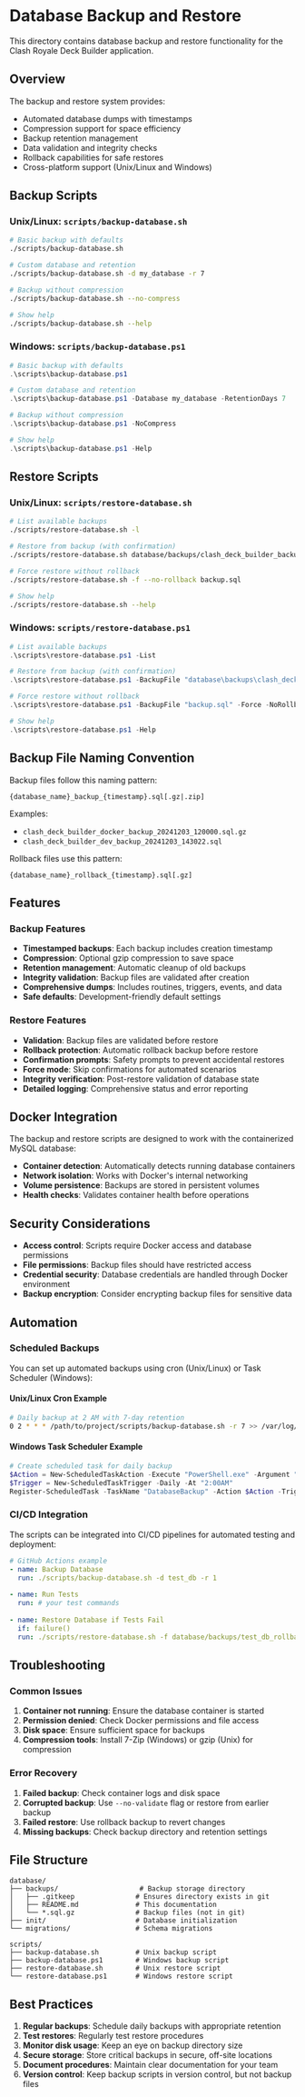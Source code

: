 # Database Backup and Restore

This directory contains database backup and restore functionality for the Clash Royale Deck Builder application.

## Overview

The backup and restore system provides:
- Automated database dumps with timestamps
- Compression support for space efficiency
- Backup retention management
- Data validation and integrity checks
- Rollback capabilities for safe restores
- Cross-platform support (Unix/Linux and Windows)

## Backup Scripts

### Unix/Linux: `scripts/backup-database.sh`

```bash
# Basic backup with defaults
./scripts/backup-database.sh

# Custom database and retention
./scripts/backup-database.sh -d my_database -r 7

# Backup without compression
./scripts/backup-database.sh --no-compress

# Show help
./scripts/backup-database.sh --help
```

### Windows: `scripts/backup-database.ps1`

```powershell
# Basic backup with defaults
.\scripts\backup-database.ps1

# Custom database and retention
.\scripts\backup-database.ps1 -Database my_database -RetentionDays 7

# Backup without compression
.\scripts\backup-database.ps1 -NoCompress

# Show help
.\scripts\backup-database.ps1 -Help
```

## Restore Scripts

### Unix/Linux: `scripts/restore-database.sh`

```bash
# List available backups
./scripts/restore-database.sh -l

# Restore from backup (with confirmation)
./scripts/restore-database.sh database/backups/clash_deck_builder_backup_20241203_120000.sql.gz

# Force restore without rollback
./scripts/restore-database.sh -f --no-rollback backup.sql

# Show help
./scripts/restore-database.sh --help
```

### Windows: `scripts/restore-database.ps1`

```powershell
# List available backups
.\scripts\restore-database.ps1 -List

# Restore from backup (with confirmation)
.\scripts\restore-database.ps1 -BackupFile "database\backups\clash_deck_builder_backup_20241203_120000.sql.gz"

# Force restore without rollback
.\scripts\restore-database.ps1 -BackupFile "backup.sql" -Force -NoRollback

# Show help
.\scripts\restore-database.ps1 -Help
```

## Backup File Naming Convention

Backup files follow this naming pattern:
```
{database_name}_backup_{timestamp}.sql[.gz|.zip]
```

Examples:
- `clash_deck_builder_docker_backup_20241203_120000.sql.gz`
- `clash_deck_builder_dev_backup_20241203_143022.sql`

Rollback files use this pattern:
```
{database_name}_rollback_{timestamp}.sql[.gz]
```

## Features

### Backup Features
- **Timestamped backups**: Each backup includes creation timestamp
- **Compression**: Optional gzip compression to save space
- **Retention management**: Automatic cleanup of old backups
- **Integrity validation**: Backup files are validated after creation
- **Comprehensive dumps**: Includes routines, triggers, events, and data
- **Safe defaults**: Development-friendly default settings

### Restore Features
- **Validation**: Backup files are validated before restore
- **Rollback protection**: Automatic rollback backup before restore
- **Confirmation prompts**: Safety prompts to prevent accidental restores
- **Force mode**: Skip confirmations for automated scenarios
- **Integrity verification**: Post-restore validation of database state
- **Detailed logging**: Comprehensive status and error reporting

## Docker Integration

The backup and restore scripts are designed to work with the containerized MySQL database:

- **Container detection**: Automatically detects running database containers
- **Network isolation**: Works with Docker's internal networking
- **Volume persistence**: Backups are stored in persistent volumes
- **Health checks**: Validates container health before operations

## Security Considerations

- **Access control**: Scripts require Docker access and database permissions
- **File permissions**: Backup files should have restricted access
- **Credential security**: Database credentials are handled through Docker environment
- **Backup encryption**: Consider encrypting backup files for sensitive data

## Automation

### Scheduled Backups

You can set up automated backups using cron (Unix/Linux) or Task Scheduler (Windows):

#### Unix/Linux Cron Example
```bash
# Daily backup at 2 AM with 7-day retention
0 2 * * * /path/to/project/scripts/backup-database.sh -r 7 >> /var/log/db-backup.log 2>&1
```

#### Windows Task Scheduler Example
```powershell
# Create scheduled task for daily backup
$Action = New-ScheduledTaskAction -Execute "PowerShell.exe" -Argument "-File C:\path\to\project\scripts\backup-database.ps1 -RetentionDays 7"
$Trigger = New-ScheduledTaskTrigger -Daily -At "2:00AM"
Register-ScheduledTask -TaskName "DatabaseBackup" -Action $Action -Trigger $Trigger
```

### CI/CD Integration

The scripts can be integrated into CI/CD pipelines for automated testing and deployment:

```yaml
# GitHub Actions example
- name: Backup Database
  run: ./scripts/backup-database.sh -d test_db -r 1
  
- name: Run Tests
  run: # your test commands
  
- name: Restore Database if Tests Fail
  if: failure()
  run: ./scripts/restore-database.sh -f database/backups/test_db_rollback_*.sql.gz
```

## Troubleshooting

### Common Issues

1. **Container not running**: Ensure the database container is started
2. **Permission denied**: Check Docker permissions and file access
3. **Disk space**: Ensure sufficient space for backups
4. **Compression tools**: Install 7-Zip (Windows) or gzip (Unix) for compression

### Error Recovery

1. **Failed backup**: Check container logs and disk space
2. **Corrupted backup**: Use `--no-validate` flag or restore from earlier backup
3. **Failed restore**: Use rollback backup to revert changes
4. **Missing backups**: Check backup directory and retention settings

## File Structure

```
database/
├── backups/                    # Backup storage directory
│   ├── .gitkeep               # Ensures directory exists in git
│   ├── README.md              # This documentation
│   └── *.sql.gz               # Backup files (not in git)
├── init/                      # Database initialization
└── migrations/                # Schema migrations

scripts/
├── backup-database.sh         # Unix backup script
├── backup-database.ps1        # Windows backup script
├── restore-database.sh        # Unix restore script
└── restore-database.ps1       # Windows restore script
```

## Best Practices

1. **Regular backups**: Schedule daily backups with appropriate retention
2. **Test restores**: Regularly test restore procedures
3. **Monitor disk usage**: Keep an eye on backup directory size
4. **Secure storage**: Store critical backups in secure, off-site locations
5. **Document procedures**: Maintain clear documentation for your team
6. **Version control**: Keep backup scripts in version control, but not backup files